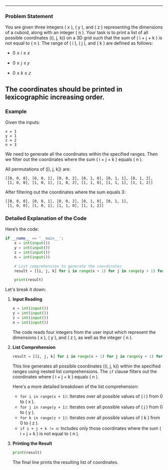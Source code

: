-----------------------------------
### Problem Statement
You are given three integers \( x \), \( y \), and \( z \) representing the dimensions of a cuboid, along with an integer \( n \). Your task is to print a list of all possible coordinates \((i, j, k)\) on a 3D grid such that the sum of \( i + j + k \) is not equal to \( n \). The range of \( i \), \( j \), and \( k \) are defined as follows:
- 0
≤
𝑖
≤
𝑥

- 0
≤
𝑗
≤
𝑦

- 0
≤
𝑘
≤
𝑧

The coordinates should be printed in lexicographic increasing order.
-------------------------------------------------------------------------
### Example
Given the inputs:
```
x = 1
y = 1
z = 2
n = 3
```

We need to generate all the coordinates within the specified ranges. Then we filter out the coordinates where the sum \( i + j + k \) equals \( n \).

All permutations of \([i, j, k]\) are:
```
[[0, 0, 0], [0, 0, 1], [0, 0, 2], [0, 1, 0], [0, 1, 1], [0, 1, 2], 
 [1, 0, 0], [1, 0, 1], [1, 0, 2], [1, 1, 0], [1, 1, 1], [1, 1, 2]]
```

After filtering out the coordinates where the sum equals 3:
```
[[0, 0, 0], [0, 0, 1], [0, 0, 2], [0, 1, 0], [0, 1, 1], 
 [1, 0, 0], [1, 0, 1], [1, 1, 0], [1, 1, 2]]
```

### Detailed Explanation of the Code
Here’s the code:
```python
if __name__ == '__main__':
    x = int(input())
    y = int(input())
    z = int(input())
    n = int(input())

    # List comprehension to generate the coordinates
    result = [[i, j, k] for i in range(x + 1) for j in range(y + 1) for k in range(z + 1) if i + j + k != n]

    print(result)
```

Let's break it down:

1. **Input Reading**
    ```python
    x = int(input())
    y = int(input())
    z = int(input())
    n = int(input())
    ```
    The code reads four integers from the user input which represent the dimensions \( x \), \( y \), and \( z \), as well as the integer \( n \).

2. **List Comprehension**
    ```python
    result = [[i, j, k] for i in range(x + 1) for j in range(y + 1) for k in range(z + 1) if i + j + k != n]
    ```
    This line generates all possible coordinates \((i, j, k)\) within the specified ranges using nested list comprehensions. The `if` clause filters out the coordinates where \( i + j + k \) equals \( n \).

    Here's a more detailed breakdown of the list comprehension:
    - `for i in range(x + 1)`: Iterates over all possible values of \( i \) from 0 to \( x \).
    - `for j in range(y + 1)`: Iterates over all possible values of \( j \) from 0 to \( y \).
    - `for k in range(z + 1)`: Iterates over all possible values of \( k \) from 0 to \( z \).
    - `if i + j + k != n`: Includes only those coordinates where the sum \( i + j + k \) is not equal to \( n \).

3. **Printing the Result**
    ```python
    print(result)
    ```
    The final line prints the resulting list of coordinates.

